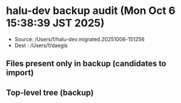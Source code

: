# halu-dev backup audit (Mon Oct  6 15:38:39 JST 2025)
- Source: /Users/f/halu-dev.migrated.20251006-151256
- Dest  : /Users/f/daegis

## Files present only in backup (candidates to import)


## Top-level tree (backup)

